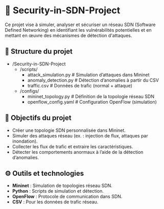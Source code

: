 # 🔐 Security-in-SDN-Project

Ce projet vise à simuler, analyser et sécuriser un réseau SDN (Software Defined Networking) en identifiant les vulnérabilités potentielles et en mettant en œuvre des mécanismes de détection d'attaques.

## 📁 Structure du projet

- /Security-in-SDN-Project
  - /scripts/
    - attack_simulation.py            # Simulation d’attaques dans Mininet
    - anomaly_detection.py            # Détection d’anomalies à partir du CSV
    - traffic.csv                     # Données de trafic (normal + attaque)
  - /configs/
    - mininet_topology.py             # Définition de la topologie réseau SDN
    - openflow_config.yaml            # Configuration OpenFlow (simulation)

## 🎯 Objectifs du projet

- Créer une topologie SDN personnalisée dans Mininet.
- Simuler des attaques réseau (ex. : injection de flux, attaques par inondation).
- Collecter les flux de trafic et extraire les caractéristiques.
- Détecter les comportements anormaux à l’aide de la détection d’anomalies.

## ⚙️ Outils et technologies

- **Mininet** : Simulation de topologies réseau SDN.
- **Python** : Scripts de simulation et détection.
- **OpenFlow** : Protocole de communication dans SDN.
- **CSV** : Pour les données de trafic réseau.
